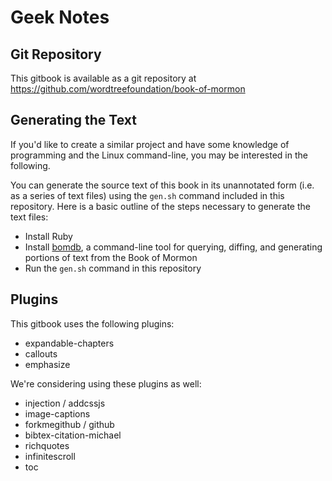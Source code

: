 # Geek Notes

## Git Repository

This gitbook is available as a git repository at https://github.com/wordtreefoundation/book-of-mormon

## Generating the Text

If you'd like to create a similar project and have some knowledge of programming and the Linux command-line, you may be interested in the following.

You can generate the source text of this book in its unannotated form (i.e. as a series of text files) using the `gen.sh` command included in this repository. Here is a basic outline of the steps necessary to generate the text files:

* Install Ruby
* Install [bomdb](https://github.com/wordtreefoundation/bomdb), a command-line tool for querying, diffing, and generating portions of text from the Book of Mormon
* Run the `gen.sh` command in this repository

## Plugins

This gitbook uses the following plugins:

* expandable-chapters
* callouts
* emphasize

We're considering using these plugins as well:

* injection / addcssjs
* image-captions
* forkmegithub / github
* bibtex-citation-michael
* richquotes
* infinitescroll
* toc
